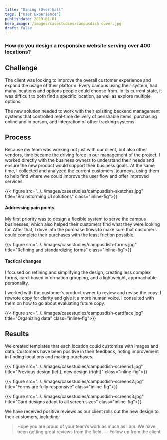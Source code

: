 ```yaml
---
title: "Dining (Over)hall"
tags: ["User Experience"]
publishdate: 2019-01-01
hero_image: /images/casestudies/campusdish-cover.jpg
draft: false
---
```


### How do you design a responsive website serving over 400 locations?<!--more-->

## Challenge

The client was looking to improve the overall customer experience and expand the usage of their platform. Every campus using their system, had many locations and options people could choose from. In its current state, it was difficult to both find a specific location, as well as explore multiple options.

The new solution needed to work with their exisiting backend management systems that controlled real-time delivery of perishable items, purchasing online and in person, and integration of other tracking systems.

## Process

Because my team was working not just with our client, but also other vendors, time became the driving force in our management of the project. I worked directly with the business owners to understand their needs and ensure the new product would support their business goals. At the same time, I collected and analyzed the current customers’ journeys, using them to help find where we could improve the user flow and offer improved services.

{{< figure src="../../images/casestudies/campusdish-sketches.jpg" title="Brainstorming UI solutions" class="inline-fig">}}

#### Addressing pain points

My first priority was to design a flexible system to serve the campus businesses, which also helped their customers find what they were looking for. After that, I dove into the purchase flows to make sure that customers could complete their purchases with the least friction possible.

{{< figure src="../../images/casestudies/campusdish-forms.jpg" title="Refining and standardizing forms" class="inline-fig">}}

#### Tactical changes

I focused on refining and simplifying the design, creating less complex forms, card-based information grouping, and a lightweight, approachable personality.

I worked with the customer’s product owner to review and revise the copy. I rewrote copy for clarity and give it a more human voice. I consulted with them on how to go about evaluating future copy.

{{< figure src="../../images/casestudies/campusdish-cardface.jpg" title="Organizing data" class="inline-fig">}}

## Results

We created templates that each location could customize with images and data. Customers have been positive in their feedback, noting improvement in finding locations and making purchases.

{{< figure src="../../images/casestudies/campusdish-screens1.jpg" title="Previous design (left), new design (right)" class="inline-fig">}}

{{< figure src="../../images/casestudies/campusdish-screens2.jpg" title="Forms are fully responsive" class="inline-fig">}}

{{< figure src="../../images/casestudies/campusdish-screens3.jpg" title="Card designs adapt to all screen sizes" class="inline-fig">}}

We have received positive reviews as our client rolls out the new design to their customers, including:

> Hope you are proud of your team’s work as much as I am. We have been getting great reviews from the field. <span>— Follow up from the client</span>
